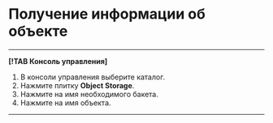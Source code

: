 # Получение информации об объекте

---

**[!TAB Консоль управления]**

1. В консоли управления выберите каталог.
1. Нажмите плитку **Object Storage**.
1. Нажмите на имя необходимого бакета.
1. Нажмите на имя объекта.

---
